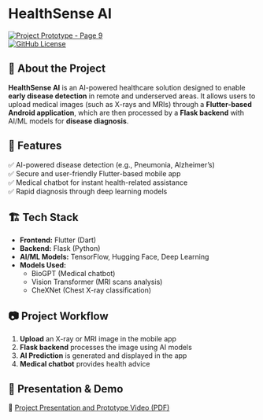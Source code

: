 # HealthSense AI  

[![Project Prototype - Page 9](https://img.shields.io/badge/Demo-Video-blue)](https://www.canva.com/design/DAGe569Er38/YcruucpDrXc7OK4aNJjafQ/edit?utm_content=DAGe569Er38&utm_campaign=designshare&utm_medium=link2&utm_source=sharebutton)  
[![GitHub License](https://img.shields.io/github/license/your-username/HealthSenseAI)](LICENSE)  

## 🚀 About the Project  
**HealthSense AI** is an AI-powered healthcare solution designed to enable **early disease detection** in remote and underserved areas. It allows users to upload medical images (such as X-rays and MRIs) through a **Flutter-based Android application**, which are then processed by a **Flask backend** with AI/ML models for **disease diagnosis**.  

## 📌 Features  
✅ AI-powered disease detection (e.g., Pneumonia, Alzheimer’s)  
✅ Secure and user-friendly Flutter-based mobile app  
✅ Medical chatbot for instant health-related assistance  
✅ Rapid diagnosis through deep learning models  

## 🏗 Tech Stack  
- **Frontend:** Flutter (Dart)  
- **Backend:** Flask (Python)  
- **AI/ML Models:** TensorFlow, Hugging Face, Deep Learning  
- **Models Used:**  
  - BioGPT (Medical chatbot)  
  - Vision Transformer (MRI scans analysis)  
  - CheXNet (Chest X-ray classification)  

## 📷 Project Workflow  
1. **Upload** an X-ray or MRI image in the mobile app  
2. **Flask backend** processes the image using AI models  
3. **AI Prediction** is generated and displayed in the app  
4. **Medical chatbot** provides health advice  

## 📜 Presentation & Demo 
📄 [Project Presentation and Prototype Video (PDF)](https://drive.google.com/drive/folders/1AuBBcBQzRescKymIEuNJIkcW2fb-8o5g?usp=drive_link)  

